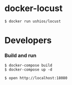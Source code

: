 # docker-locust

```
$ docker run ushios/locust
```

# Developers

### Build and run

```
$ docker-compose build
$ docker-compose up -d

$ open http://localhost:18080
```
